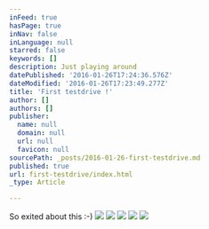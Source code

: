 ```yaml
---
inFeed: true
hasPage: true
inNav: false
inLanguage: null
starred: false
keywords: []
description: Just playing around
datePublished: '2016-01-26T17:24:36.576Z'
dateModified: '2016-01-26T17:23:49.277Z'
title: 'First testdrive !'
author: []
authors: []
publisher:
  name: null
  domain: null
  url: null
  favicon: null
sourcePath: _posts/2016-01-26-first-testdrive.md
published: true
url: first-testdrive/index.html
_type: Article

---
```

So exited about this :-)
![](https://the-grid-user-content.s3-us-west-2.amazonaws.com/a12f49d1-46ad-46a7-ab11-078ad7aaf0e7.png)
![](https://the-grid-user-content.s3-us-west-2.amazonaws.com/cedbcd7e-9acd-4e7c-aa0b-db990e8006be.jpg)
![](https://the-grid-user-content.s3-us-west-2.amazonaws.com/4a6acac4-6f8b-432f-a324-4a2b615fd8e8.jpg)
![](https://the-grid-user-content.s3-us-west-2.amazonaws.com/ffbae79a-71a2-4f81-b1cf-620235f43e42.jpg)
![](https://the-grid-user-content.s3-us-west-2.amazonaws.com/3c27a7bc-a986-439c-9865-43571b1bcc46.jpg)